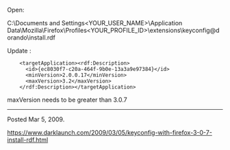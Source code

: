 Open:

C:\Documents and Settings\<YOUR_USER_NAME>\Application Data\Mozilla\Firefox\Profiles\<YOUR_PROFILE_ID>\extensions\keyconfig@dorando\install.rdf

Update <maxVersion>:

```
    <targetApplication><rdf:Description>
      <id>{ec8030f7-c20a-464f-9b0e-13a3a9e97384}</id>
      <minVersion>2.0.0.17</minVersion>
      <maxVersion>3.2</maxVersion>
    </rdf:Description></targetApplication>
```

maxVersion needs to be greater than 3.0.7

---

Posted Mar 5, 2009.

https://www.darklaunch.com/2009/03/05/keyconfig-with-firefox-3-0-7-install-rdf.html